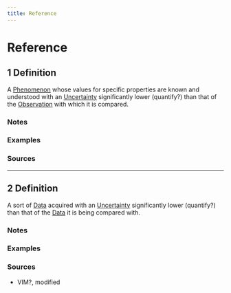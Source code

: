 ```yaml
---
title: Reference
---
```


# Reference

## 1 Definition

A [Phenomenon](../phenomenon) whose values for specific properties are known and understood with an [Uncertainty](../uncertainty) significantly lower (quantify?) than that of the [Observation](../observation) with which it is compared.

### Notes 

### Examples 

### Sources

___

## 2 Definition

A sort of [Data](../data) acquired with an [Uncertainty](../uncertainty) significantly lower (quantify?) than that of the [Data](../data) it is being compared with.

### Notes 

### Examples 

### Sources
- VIM?, modified

